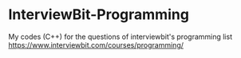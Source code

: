 # InterviewBit-Programming
My codes (C++) for the questions of interviewbit's programming list  https://www.interviewbit.com/courses/programming/

